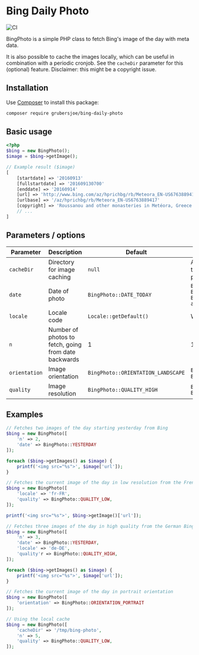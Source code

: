 # Bing Daily Photo

![CI](https://github.com/grubersjoe/bing-daily-photo/actions/workflows/test.yml/badge.svg)

BingPhoto is a simple PHP class to fetch Bing's image of the day with meta data.

It is also possible to cache the images locally, which can be useful in combination with a periodic cronjob. See the `cacheDir` parameter for this (optional) feature. Disclaimer: this might be a copyright issue.

## Installation

Use [Composer](https://getcomposer.org/) to install this package:

```sh
composer require grubersjoe/bing-daily-photo
```

## Basic usage

```php
<?php
$bing = new BingPhoto();
$image = $bing->getImage();

// Example result ($image)
[
    [startdate] => '20160913'
    [fullstartdate] => '201609130700'
    [enddate] => '20160914'
    [url] => 'http://www.bing.com/az/hprichbg/rb/Meteora_EN-US6763889417_1920x1080.jpg'
    [urlbase] => '/az/hprichbg/rb/Meteora_EN-US6763889417'
    [copyright] => 'Roussanou and other monasteries in Metéora, Greece (© Stian Rekdal/Nimia)'   
    // ...
]
```

## Parameters / options

| Parameter     | Description                                          | Default                            | Valid values                                                                                                |
|---------------|------------------------------------------------------|------------------------------------|-------------------------------------------------------------------------------------------------------------|
| `cacheDir`    | Directory for image caching                          | `null`                             | An existing directory, otherwise the directory will be created if possible                                  |
| `date`        | Date of photo                                        | `BingPhoto::DATE_TODAY`            | `BingPhoto::DATE_YESTERDAY`<br>`BingPhoto::DATE_TODAY`<br>`BingPhoto::DATE_TOMORROW`<br>`any integer >= -1` |
| `locale`      | Locale code                                          | `Locale::getDefault()`             | Whatever language Bing supports                                                                             |
| `n`           | Number of photos to fetch, going from date backwards | 1                                  | 1 - 8                                                                                                       |
| `orientation` | Image orientation                                    | `BingPhoto::ORIENTATION_LANDSCAPE` | `BingPhoto::ORIENTATION_LANDSCAPE`, `BingPhoto::ORIENTATION_PORTRAIT`                                       |
| `quality`     | Image resolution                                     | `BingPhoto::QUALITY_HIGH`          | `BingPhoto::QUALITY_LOW`<br>`BingPhoto::QUALITY_HIGH`                                                       |


## Examples

```php
// Fetches two images of the day starting yesterday from Bing
$bing = new BingPhoto([
    'n' => 2,
    'date' => BingPhoto::YESTERDAY
]);

foreach ($bing->getImages() as $image) {
    printf('<img src="%s">', $image['url']);
}
```

```php
// Fetches the current image of the day in low resolution from the French Bing portal
$bing = new BingPhoto([
    'locale' => 'fr-FR',
    'quality' => BingPhoto::QUALITY_LOW,
]);

printf('<img src="%s">', $bing->getImage()['url']);
```

```php
// Fetches three images of the day in high quality from the German Bing portal, starting yesterday
$bing = new BingPhoto([
    'n' => 3,
    'date' => BingPhoto::YESTERDAY,
    'locale' => 'de-DE',
    'quality'r => BingPhoto::QUALITY_HIGH,
]);

foreach ($bing->getImages() as $image) {
    printf('<img src="%s">', $image['url']);
}
```

```php
// Fetches the current image of the day in portrait orientation
$bing = new BingPhoto([
    'orientation' => BingPhoto::ORIENTATION_PORTRAIT
]);
```

```php
// Using the local cache 
$bing = new BingPhoto([
    'cacheDir' => '/tmp/bing-photo',
    'n' => 5,
    'quality' => BingPhoto::QUALITY_LOW,
]);
```
